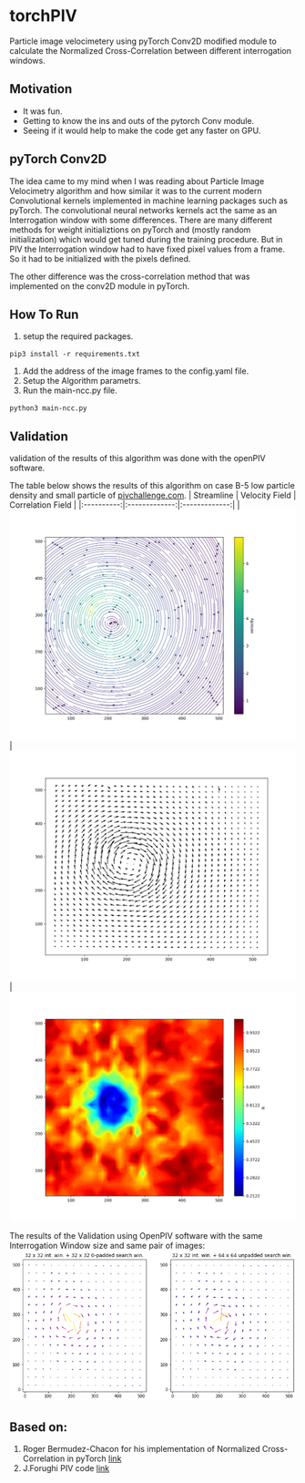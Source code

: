 # torchPIV
Particle image velocimetery using pyTorch Conv2D modified module to calculate the Normalized Cross-Correlation between different interrogation windows.
## Motivation
- It was fun.
- Getting to know the ins and outs of the pytorch Conv module.
- Seeing if it would help to make the code get any faster on GPU.
## pyTorch Conv2D
The idea came to my mind when I was reading about  Particle Image Velocimetry algorithm and how similar it was to the current modern Convolutional kernels implemented in machine learning packages such as pyTorch. The convolutional neural networks kernels act the same as an Interrogation window with some differences. There are many different methods for weight initializtions on pyTorch and (mostly random initialization) which would get tuned during the training procedure. But in PIV the Interrogation window had to have fixed pixel values from a frame. 
So it had to be initialized with the pixels defined.

The other difference was the cross-correlation method that was implemented on the conv2D module in pyTorch. 
## How To Run
1. setup the required packages.
```
pip3 install -r requirements.txt
```
1. Add the address of the image frames to the config.yaml file.
2. Setup the Algorithm parametrs.
3. Run the main-ncc.py file.
```
python3 main-ncc.py
```

## Validation 
validation of the results of this algorithm was done with the openPIV software.

The table below shows the results of this algorithm on case B-5 low particle density and small particle of [pivchallenge.com](http://www.pivchallenge.org/pub/#b). 
|        Streamline   | Velocity Field | Correlation Field | 
|:----------:|:-------------:|:-------------:|
|![](figs/streamline.png)|![](figs/velocity_field.png)|![](figs/correlation_field.png)

The results of the Validation using OpenPIV software with the same Interrogation Window size and same pair of images:
![](figs/openpiv_test.png)

## Based on:
1. Roger Bermudez-Chacon for his implementation of Normalized Cross-Correlation in pyTorch [link](https://github.com/rogerberm/pytorch-ncc)
2. J.Forughi PIV code [link](https://github.com/forughi/PIV)
